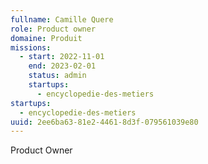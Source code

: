 ```yaml
---
fullname: Camille Quere
role: Product owner
domaine: Produit
missions:
  - start: 2022-11-01
    end: 2023-02-01
    status: admin
    startups:
      - encyclopedie-des-metiers
startups:
  - encyclopedie-des-metiers
uuid: 2ee6ba63-81e2-4461-8d3f-079561039e80
---
```

Product Owner
